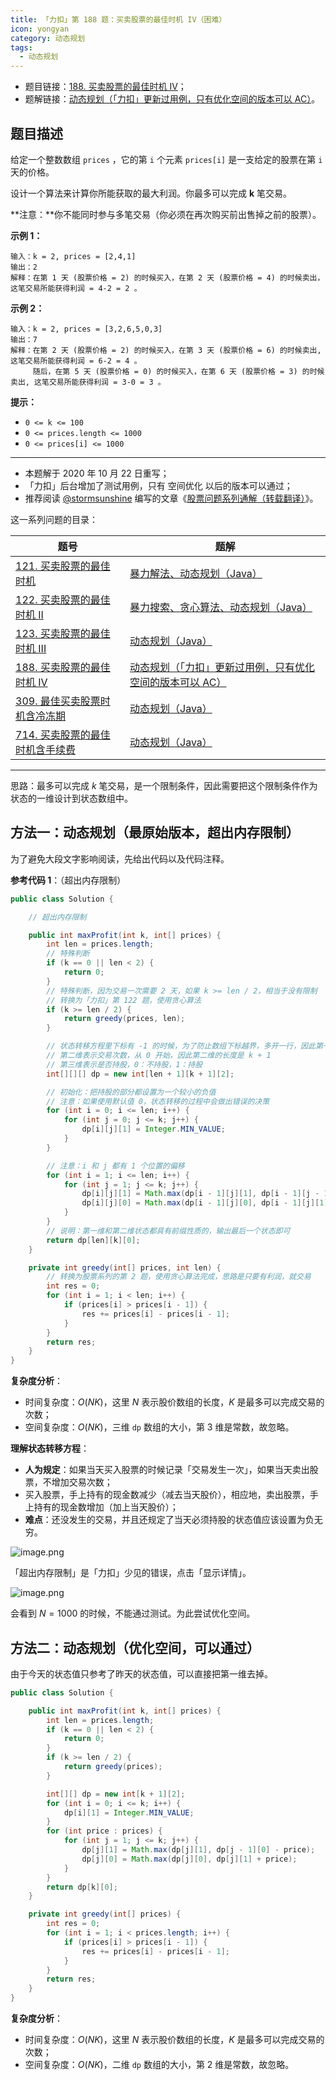 ```yaml
---
title: 「力扣」第 188 题：买卖股票的最佳时机 IV（困难）
icon: yongyan
category: 动态规划
tags:
  - 动态规划
---
```


- 题目链接：[188. 买卖股票的最佳时机 IV](https://leetcode-cn.com/problems/best-time-to-buy-and-sell-stock-iv//)；
- 题解链接：[动态规划（「力扣」更新过用例，只有优化空间的版本可以 AC）](https://leetcode-cn.com/problems/best-time-to-buy-and-sell-stock-iv/solution/dong-tai-gui-hua-by-liweiwei1419-4/)。

## 题目描述

给定一个整数数组 `prices` ，它的第 `i` 个元素 `prices[i]` 是一支给定的股票在第 `i` 天的价格。

设计一个算法来计算你所能获取的最大利润。你最多可以完成 **k** 笔交易。

**注意：**你不能同时参与多笔交易（你必须在再次购买前出售掉之前的股票）。

**示例 1：**

```
输入：k = 2, prices = [2,4,1]
输出：2
解释：在第 1 天 (股票价格 = 2) 的时候买入，在第 2 天 (股票价格 = 4) 的时候卖出，这笔交易所能获得利润 = 4-2 = 2 。
```

**示例 2：**

```
输入：k = 2, prices = [3,2,6,5,0,3]
输出：7
解释：在第 2 天 (股票价格 = 2) 的时候买入，在第 3 天 (股票价格 = 6) 的时候卖出, 这笔交易所能获得利润 = 6-2 = 4 。
     随后，在第 5 天 (股票价格 = 0) 的时候买入，在第 6 天 (股票价格 = 3) 的时候卖出, 这笔交易所能获得利润 = 3-0 = 3 。
```

**提示：**

- `0 <= k <= 100`
- `0 <= prices.length <= 1000`
- `0 <= prices[i] <= 1000`

---

- 本题解于 2020 年 10 月 22 日重写；
- 「力扣」后台增加了测试用例，只有 空间优化 以后的版本可以通过；
- 推荐阅读 [@stormsunshine](/u/stormsunshine/) 编写的文章《[股票问题系列通解（转载翻译）](https://leetcode-cn.com/circle/article/qiAgHn/)》。

这一系列问题的目录：

| 题号                                                                                                                     | 题解                                                                                                                                                                          |
| ------------------------------------------------------------------------------------------------------------------------ | ----------------------------------------------------------------------------------------------------------------------------------------------------------------------------- |
| [121. 买卖股票的最佳时机](https://leetcode-cn.com/problems/best-time-to-buy-and-sell-stock)                              | [暴力解法、动态规划（Java）](https://leetcode-cn.com/problems/best-time-to-buy-and-sell-stock/solution/bao-li-mei-ju-dong-tai-gui-hua-chai-fen-si-xiang-b/)                   |
| [122. 买卖股票的最佳时机 II](https://leetcode-cn.com/problems/best-time-to-buy-and-sell-stock-ii)                        | [暴力搜索、贪心算法、动态规划（Java）](https://leetcode-cn.com/problems/best-time-to-buy-and-sell-stock-ii/solution/tan-xin-suan-fa-by-liweiwei1419-2/)                       |
| [123. 买卖股票的最佳时机 III](https://leetcode-cn.com/problems/best-time-to-buy-and-sell-stock-iii)                      | [动态规划（Java）](https://leetcode-cn.com/problems/best-time-to-buy-and-sell-stock-iii/solution/dong-tai-gui-hua-by-liweiwei1419-7/)                                         |
| [188. 买卖股票的最佳时机 IV](https://leetcode-cn.com/problems/best-time-to-buy-and-sell-stock-iv)                        | [动态规划（「力扣」更新过用例，只有优化空间的版本可以 AC）](https://leetcode-cn.com/problems/best-time-to-buy-and-sell-stock-iv/solution/dong-tai-gui-hua-by-liweiwei1419-4/) |
| [309. 最佳买卖股票时机含冷冻期](https://leetcode-cn.com/problems/best-time-to-buy-and-sell-stock-with-cooldown)          | [动态规划（Java）](https://leetcode-cn.com/problems/best-time-to-buy-and-sell-stock-with-cooldown/solution/dong-tai-gui-hua-by-liweiwei1419-5/)                               |
| [714. 买卖股票的最佳时机含手续费](https://leetcode-cn.com/problems/best-time-to-buy-and-sell-stock-with-transaction-fee) | [动态规划（Java）](https://leetcode-cn.com/problems/best-time-to-buy-and-sell-stock-with-transaction-fee/solution/dong-tai-gui-hua-by-liweiwei1419-6/)                        |

---

思路：最多可以完成 $k$ 笔交易，是一个限制条件，因此需要把这个限制条件作为状态的一维设计到状态数组中。

## 方法一：动态规划（最原始版本，超出内存限制）

为了避免大段文字影响阅读，先给出代码以及代码注释。

**参考代码 1**：（超出内存限制）

```Java []
public class Solution {

    // 超出内存限制

    public int maxProfit(int k, int[] prices) {
        int len = prices.length;
        // 特殊判断
        if (k == 0 || len < 2) {
            return 0;
        }
        // 特殊判断，因为交易一次需要 2 天，如果 k >= len / 2，相当于没有限制
        // 转换为「力扣」第 122 题，使用贪心算法
        if (k >= len / 2) {
            return greedy(prices, len);
        }

        // 状态转移方程里下标有 -1 的时候，为了防止数组下标越界，多开一行，因此第一维的长度是 len + 1
        // 第二维表示交易次数，从 0 开始，因此第二维的长度是 k + 1
        // 第三维表示是否持股，0：不持股，1：持股
        int[][][] dp = new int[len + 1][k + 1][2];

        // 初始化：把持股的部分都设置为一个较小的负值
        // 注意：如果使用默认值 0，状态转移的过程中会做出错误的决策
        for (int i = 0; i <= len; i++) {
            for (int j = 0; j <= k; j++) {
                dp[i][j][1] = Integer.MIN_VALUE;
            }
        }

        // 注意：i 和 j 都有 1 个位置的偏移
        for (int i = 1; i <= len; i++) {
            for (int j = 1; j <= k; j++) {
                dp[i][j][1] = Math.max(dp[i - 1][j][1], dp[i - 1][j - 1][0] - prices[i - 1]);
                dp[i][j][0] = Math.max(dp[i - 1][j][0], dp[i - 1][j][1] + prices[i - 1]);
            }
        }
        // 说明：第一维和第二维状态都具有前缀性质的，输出最后一个状态即可
        return dp[len][k][0];
    }

    private int greedy(int[] prices, int len) {
        // 转换为股票系列的第 2 题，使用贪心算法完成，思路是只要有利润，就交易
        int res = 0;
        for (int i = 1; i < len; i++) {
            if (prices[i] > prices[i - 1]) {
                res += prices[i] - prices[i - 1];
            }
        }
        return res;
    }
}
```

**复杂度分析**：

- 时间复杂度：$O(NK)$，这里 $N$ 表示股价数组的长度，$K$ 是最多可以完成交易的次数；
- 空间复杂度：$O(NK)$，三维 `dp` 数组的大小，第 $3$ 维是常数，故忽略。

**理解状态转移方程**：

- **人为规定**：如果当天买入股票的时候记录「交易发生一次」，如果当天卖出股票，不增加交易次数；
- 买入股票，手上持有的现金数减少（减去当天股价），相应地，卖出股票，手上持有的现金数增加（加上当天股价）；
- **难点**：还没发生的交易，并且还规定了当天必须持股的状态值应该设置为负无穷。

![image.png](https://pic.leetcode-cn.com/1603381708-lQNMqp-image.png)

「超出内存限制」是「力扣」少见的错误，点击「显示详情」。

![image.png](https://tva1.sinaimg.cn/large/e6c9d24egy1h2u7mxv9p6j21z00gqafn.jpg)

会看到 $N = 1000$ 的时候，不能通过测试。为此尝试优化空间。

## 方法二：动态规划（优化空间，可以通过）

由于今天的状态值只参考了昨天的状态值，可以直接把第一维去掉。

```Java []
public class Solution {

    public int maxProfit(int k, int[] prices) {
        int len = prices.length;
        if (k == 0 || len < 2) {
            return 0;
        }
        if (k >= len / 2) {
            return greedy(prices);
        }

        int[][] dp = new int[k + 1][2];
        for (int i = 0; i <= k; i++) {
            dp[i][1] = Integer.MIN_VALUE;
        }
        for (int price : prices) {
            for (int j = 1; j <= k; j++) {
                dp[j][1] = Math.max(dp[j][1], dp[j - 1][0] - price);
                dp[j][0] = Math.max(dp[j][0], dp[j][1] + price);
            }
        }
        return dp[k][0];
    }

    private int greedy(int[] prices) {
        int res = 0;
        for (int i = 1; i < prices.length; i++) {
            if (prices[i] > prices[i - 1]) {
                res += prices[i] - prices[i - 1];
            }
        }
        return res;
    }
}
```

**复杂度分析**：

- 时间复杂度：$O(NK)$，这里 $N$ 表示股价数组的长度，$K$ 是最多可以完成交易的次数；
- 空间复杂度：$O(NK)$，二维 `dp` 数组的大小，第 $2$ 维是常数，故忽略。
